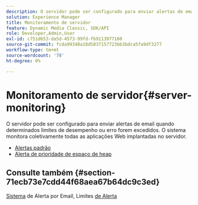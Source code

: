 ```yaml
---
description: O servidor pode ser configurado para enviar alertas de email quando determinados limites de desempenho ou erro forem excedidos. O sistema monitora coletivamente todas as aplicações Web implantadas no servidor.
solution: Experience Manager
title: Monitoramento de servidor
feature: Dynamic Media Classic, SDK/API
role: Developer,Admin,User
exl-id: c751d653-da5d-4573-99fd-fb9113977160
source-git-commit: fcda99340a18d5037157723bb3bdca5fa9df3277
workflow-type: tm+mt
source-wordcount: '78'
ht-degree: 0%

---
```


# Monitoramento de servidor{#server-monitoring}

O servidor pode ser configurado para enviar alertas de email quando determinados limites de desempenho ou erro forem excedidos. O sistema monitora coletivamente todas as aplicações Web implantadas no servidor.

* [Alertas padrão](r-standard-alerts.md)
* [Alerta de prioridade de espaço de heap](c-heap-space-priority-alert.md)

## Consulte também {#section-71ecb73e7cdd44f68aea67b64dc9c3ed}

[Sistema](../../../../is-api/image-serving-api-ref/c-configuration-and-administration/c-server-settings/r-monitoring-and-alerting-system.md#reference-4b604b5f8b014ecca89cf55d8ebb2d39) de Alerta por Email, Limites  [de Alerta](../../../../is-api/image-serving-api-ref/c-configuration-and-administration/c-server-settings/r-alert-thresholds.md#reference-a77d3f92f456419a878bf18782d38922)
